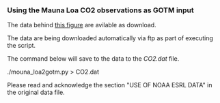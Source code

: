 ### Using the Mauna Loa CO2 observations as GOTM input

The data behind [this figure](https://scripps.ucsd.edu/programs/keelingcurve/wp-content/plugins/sio-bluemoon/graphs/mlo_full_record.png) are avilable as download.

The data are being downloaded automatically via ftp as part of executing the script.

The command below will save to the data to the *CO2.dat* file.

./mouna_loa2gotm.py  > CO2.dat

Please read and acknowledge the section "USE OF NOAA ESRL DATA" in the original data file.

